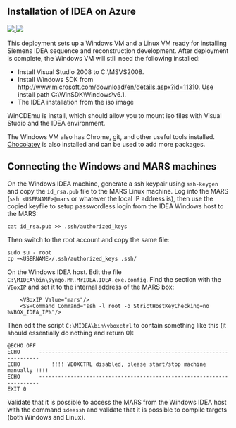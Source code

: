 Installation of IDEA on Azure
------------------------------

<a href="https://portal.azure.com/#create/Microsoft.Template/uri/https%3A%2F%2Fraw.githubusercontent.com%2Fhansenms%2Fcloud%2Fmaster%2Fazure%2Fidea_install%2Fazuredeploy.json" target="_blank">
    <img src="http://azuredeploy.net/deploybutton.png"/>
</a>
<a href="http://armviz.io/#/?load=https%3A%2F%2Fraw.githubusercontent.com%2Fhansenms%2Fcloud%2Fmaster%2Fazure%2Fidea_install%2Fazuredeploy.json" target="_blank">
    <img src="http://armviz.io/visualizebutton.png"/>
</a>

This deployment sets up a Windows VM and a Linux VM ready for installing Siemens IDEA sequence and reconstruction development. After deployment is complete, the Windows VM will still need the following installed:

* Install Visual Studio 2008 to C:\MSVS2008.
* Install Windows SDK from http://www.microsoft.com/download/en/details.aspx?id=11310. Use install path C:\WinSDK\Windows\v6.1.
* The IDEA installation from the iso image

WinCDEmu is install, which should allow you to mount iso files with Visual Studio and the IDEA environment. 

The Windows VM also has Chrome, git, and other useful tools installed. [Chocolatey](https://chocolatey.org) is also installed and can be used to add more packages. 
  

Connecting the Windows and MARS machines
----------------------------------------

On the Windows IDEA machine, generate a ssh keypair using `ssh-keygen` and copy the `id_rsa.pub` file to the MARS Linux machine. Log into the MARS (`ssh <USERNAME>@mars` or whatever the local IP address is), then use the copied keyfile to setup passwordless login from the IDEA Windows host to the MARS:

```
cat id_rsa.pub >> .ssh/authorized_keys
```
Then switch to the root account and copy the same file:

```
sudo su - root
cp ~<USERNAME>/.ssh/authorized_keys .ssh/
```

On the Windows IDEA host. Edit the file `C:\MIDEA\bin\syngo.MR.MrIDEA.IDEA.exe.config`. Find the section with the `VBoxIP` and set it to the internal address of the MARS box:

```
    <VBoxIP Value="mars"/>
    <SSHCommand Command="ssh -l root -o StrictHostKeyChecking=no %VBOX_IDEA_IP%"/>
```

Then edit the script `C:\MIDEA\bin\vboxctrl` to contain something like this (it should essentially do nothing and return 0):

```
@ECHO OFF
ECHO      ----------------------------------------------------------------------
ECHO          !!!! VBOXCTRL disabled, please start/stop machine manually !!!!    
ECHO      ----------------------------------------------------------------------
EXIT 0
```

Validate that it is possible to access the MARS from the Windows IDEA host with the command `ideassh` and validate that it is possible to compile targets (both Windows and Linux).

